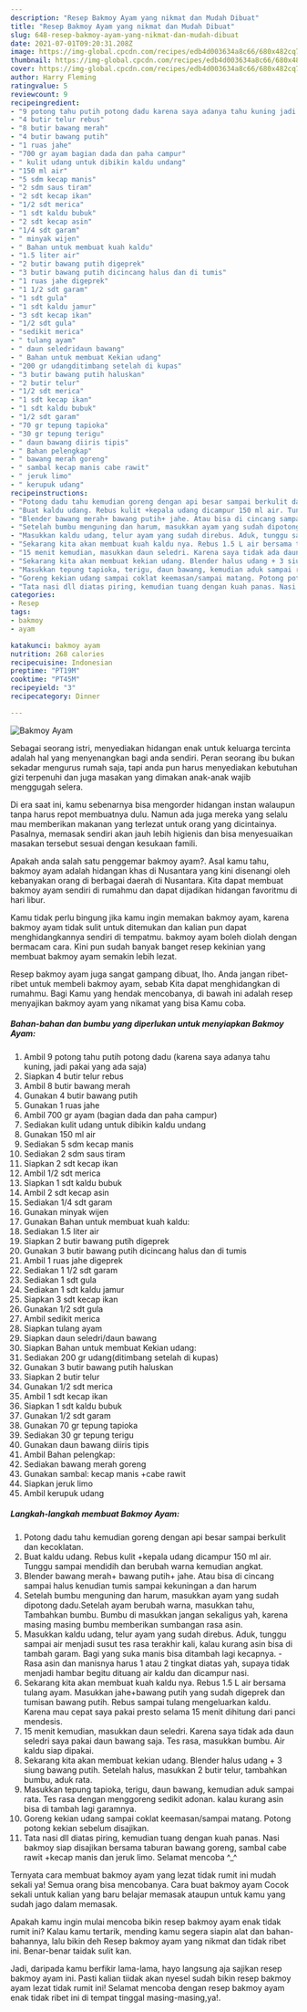 ```yaml
---
description: "Resep Bakmoy Ayam yang nikmat dan Mudah Dibuat"
title: "Resep Bakmoy Ayam yang nikmat dan Mudah Dibuat"
slug: 648-resep-bakmoy-ayam-yang-nikmat-dan-mudah-dibuat
date: 2021-07-01T09:20:31.208Z
image: https://img-global.cpcdn.com/recipes/edb4d003634a8c66/680x482cq70/bakmoy-ayam-foto-resep-utama.jpg
thumbnail: https://img-global.cpcdn.com/recipes/edb4d003634a8c66/680x482cq70/bakmoy-ayam-foto-resep-utama.jpg
cover: https://img-global.cpcdn.com/recipes/edb4d003634a8c66/680x482cq70/bakmoy-ayam-foto-resep-utama.jpg
author: Harry Fleming
ratingvalue: 5
reviewcount: 9
recipeingredient:
- "9 potong tahu putih potong dadu karena saya adanya tahu kuning jadi pakai yang ada saja"
- "4 butir telur rebus"
- "8 butir bawang merah"
- "4 butir bawang putih"
- "1 ruas jahe"
- "700 gr ayam bagian dada dan paha campur"
- " kulit udang untuk dibikin kaldu undang"
- "150 ml air"
- "5 sdm kecap manis"
- "2 sdm saus tiram"
- "2 sdt kecap ikan"
- "1/2 sdt merica"
- "1 sdt kaldu bubuk"
- "2 sdt kecap asin"
- "1/4 sdt garam"
- " minyak wijen"
- " Bahan untuk membuat kuah kaldu"
- "1.5 liter air"
- "2 butir bawang putih digeprek"
- "3 butir bawang putih dicincang halus dan di tumis"
- "1 ruas jahe digeprek"
- "1 1/2 sdt garam"
- "1 sdt gula"
- "1 sdt kaldu jamur"
- "3 sdt kecap ikan"
- "1/2 sdt gula"
- "sedikit merica"
- " tulang ayam"
- " daun seledridaun bawang"
- " Bahan untuk membuat Kekian udang"
- "200 gr udangditimbang setelah di kupas"
- "3 butir bawang putih haluskan"
- "2 butir telur"
- "1/2 sdt merica"
- "1 sdt kecap ikan"
- "1 sdt kaldu bubuk"
- "1/2 sdt garam"
- "70 gr tepung tapioka"
- "30 gr tepung terigu"
- " daun bawang diiris tipis"
- " Bahan pelengkap"
- " bawang merah goreng"
- " sambal kecap manis cabe rawit"
- " jeruk limo"
- " kerupuk udang"
recipeinstructions:
- "Potong dadu tahu kemudian goreng dengan api besar sampai berkulit dan kecoklatan."
- "Buat kaldu udang. Rebus kulit +kepala udang dicampur 150 ml air. Tunggu sampai mendidih dan berubah warna kemudian angkat."
- "Blender bawang merah+ bawang putih+ jahe. Atau bisa di cincang sampai halus kenudian tumis sampai kekuningan a dan harum"
- "Setelah bumbu menguning dan harum, masukkan ayam yang sudah dipotong dadu.Setelah ayam berubah warna, masukkan tahu, Tambahkan bumbu. Bumbu di masukkan jangan sekaligus yah, karena masing masing bumbu memberikan sumbangan rasa asin."
- "Masukkan kaldu udang, telur ayam yang sudah direbus. Aduk, tunggu sampai air menjadi susut tes rasa terakhir kali, kalau kurang asin bisa di tambah garam. Bagi yang suka manis bisa ditambah lagi kecapnya. Rasa asin dan manisnya harus 1 atau 2 tingkat diatas yah, supaya tidak menjadi hambar begitu dituang air kaldu dan dicampur nasi."
- "Sekarang kita akan membuat kuah kaldu nya. Rebus 1.5 L air bersama tulang ayam. Masukkan jahe+bawang putih yang sudah digeprek dan tumisan bawang putih. Rebus sampai tulang mengeluarkan kaldu. Karena mau cepat saya pakai presto selama 15 menit dihitung dari panci mendesis."
- "15 menit kemudian, masukkan daun seledri. Karena saya tidak ada daun seledri saya pakai daun bawang saja. Tes rasa, masukkan bumbu. Air kaldu siap dipakai."
- "Sekarang kita akan membuat kekian udang. Blender halus udang + 3 siung bawang putih. Setelah halus, masukkan 2 butir telur, tambahkan bumbu, aduk rata."
- "Masukkan tepung tapioka, terigu, daun bawang, kemudian aduk sampai rata. Tes rasa dengan menggoreng sedikit adonan. kalau kurang asin bisa di tambah lagi garamnya."
- "Goreng kekian udang sampai coklat keemasan/sampai matang. Potong potong kekian sebelum disajikan."
- "Tata nasi dll diatas piring, kemudian tuang dengan kuah panas. Nasi bakmoy siap disajikan bersama taburan bawang goreng, sambal cabe rawit +kecap manis dan jeruk limo. Selamat mencoba ^_^"
categories:
- Resep
tags:
- bakmoy
- ayam

katakunci: bakmoy ayam 
nutrition: 268 calories
recipecuisine: Indonesian
preptime: "PT19M"
cooktime: "PT45M"
recipeyield: "3"
recipecategory: Dinner

---
```



![Bakmoy Ayam](https://img-global.cpcdn.com/recipes/edb4d003634a8c66/680x482cq70/bakmoy-ayam-foto-resep-utama.jpg)

Sebagai seorang istri, menyediakan hidangan enak untuk keluarga tercinta adalah hal yang menyenangkan bagi anda sendiri. Peran seorang ibu bukan sekadar mengurus rumah saja, tapi anda pun harus menyediakan kebutuhan gizi terpenuhi dan juga masakan yang dimakan anak-anak wajib menggugah selera.

Di era  saat ini, kamu sebenarnya bisa mengorder hidangan instan walaupun tanpa harus repot membuatnya dulu. Namun ada juga mereka yang selalu mau memberikan makanan yang terlezat untuk orang yang dicintainya. Pasalnya, memasak sendiri akan jauh lebih higienis dan bisa menyesuaikan masakan tersebut sesuai dengan kesukaan famili. 



Apakah anda salah satu penggemar bakmoy ayam?. Asal kamu tahu, bakmoy ayam adalah hidangan khas di Nusantara yang kini disenangi oleh kebanyakan orang di berbagai daerah di Nusantara. Kita dapat membuat bakmoy ayam sendiri di rumahmu dan dapat dijadikan hidangan favoritmu di hari libur.

Kamu tidak perlu bingung jika kamu ingin memakan bakmoy ayam, karena bakmoy ayam tidak sulit untuk ditemukan dan kalian pun dapat menghidangkannya sendiri di tempatmu. bakmoy ayam boleh diolah dengan bermacam cara. Kini pun sudah banyak banget resep kekinian yang membuat bakmoy ayam semakin lebih lezat.

Resep bakmoy ayam juga sangat gampang dibuat, lho. Anda jangan ribet-ribet untuk membeli bakmoy ayam, sebab Kita dapat menghidangkan di rumahmu. Bagi Kamu yang hendak mencobanya, di bawah ini adalah resep menyajikan bakmoy ayam yang nikamat yang bisa Kamu coba.

<!--inarticleads1-->

##### Bahan-bahan dan bumbu yang diperlukan untuk menyiapkan Bakmoy Ayam:

1. Ambil 9 potong tahu putih potong dadu (karena saya adanya tahu kuning, jadi pakai yang ada saja)
1. Siapkan 4 butir telur rebus
1. Ambil 8 butir bawang merah
1. Gunakan 4 butir bawang putih
1. Gunakan 1 ruas jahe
1. Ambil 700 gr ayam (bagian dada dan paha campur)
1. Sediakan  kulit udang untuk dibikin kaldu undang
1. Gunakan 150 ml air
1. Sediakan 5 sdm kecap manis
1. Sediakan 2 sdm saus tiram
1. Siapkan 2 sdt kecap ikan
1. Ambil 1/2 sdt merica
1. Siapkan 1 sdt kaldu bubuk
1. Ambil 2 sdt kecap asin
1. Sediakan 1/4 sdt garam
1. Gunakan  minyak wijen
1. Gunakan  Bahan untuk membuat kuah kaldu:
1. Sediakan 1.5 liter air
1. Siapkan 2 butir bawang putih digeprek
1. Gunakan 3 butir bawang putih dicincang halus dan di tumis
1. Ambil 1 ruas jahe digeprek
1. Sediakan 1 1/2 sdt garam
1. Sediakan 1 sdt gula
1. Sediakan 1 sdt kaldu jamur
1. Siapkan 3 sdt kecap ikan
1. Gunakan 1/2 sdt gula
1. Ambil sedikit merica
1. Siapkan  tulang ayam
1. Siapkan  daun seledri/daun bawang
1. Siapkan  Bahan untuk membuat Kekian udang:
1. Sediakan 200 gr udang(ditimbang setelah di kupas)
1. Gunakan 3 butir bawang putih haluskan
1. Siapkan 2 butir telur
1. Gunakan 1/2 sdt merica
1. Ambil 1 sdt kecap ikan
1. Siapkan 1 sdt kaldu bubuk
1. Gunakan 1/2 sdt garam
1. Gunakan 70 gr tepung tapioka
1. Sediakan 30 gr tepung terigu
1. Gunakan  daun bawang diiris tipis
1. Ambil  Bahan pelengkap:
1. Sediakan  bawang merah goreng
1. Gunakan  sambal: kecap manis +cabe rawit
1. Siapkan  jeruk limo
1. Ambil  kerupuk udang




<!--inarticleads2-->

##### Langkah-langkah membuat Bakmoy Ayam:

1. Potong dadu tahu kemudian goreng dengan api besar sampai berkulit dan kecoklatan.
1. Buat kaldu udang. Rebus kulit +kepala udang dicampur 150 ml air. Tunggu sampai mendidih dan berubah warna kemudian angkat.
1. Blender bawang merah+ bawang putih+ jahe. Atau bisa di cincang sampai halus kenudian tumis sampai kekuningan a dan harum
1. Setelah bumbu menguning dan harum, masukkan ayam yang sudah dipotong dadu.Setelah ayam berubah warna, masukkan tahu, Tambahkan bumbu. Bumbu di masukkan jangan sekaligus yah, karena masing masing bumbu memberikan sumbangan rasa asin.
1. Masukkan kaldu udang, telur ayam yang sudah direbus. Aduk, tunggu sampai air menjadi susut tes rasa terakhir kali, kalau kurang asin bisa di tambah garam. Bagi yang suka manis bisa ditambah lagi kecapnya. - Rasa asin dan manisnya harus 1 atau 2 tingkat diatas yah, supaya tidak menjadi hambar begitu dituang air kaldu dan dicampur nasi.
1. Sekarang kita akan membuat kuah kaldu nya. Rebus 1.5 L air bersama tulang ayam. Masukkan jahe+bawang putih yang sudah digeprek dan tumisan bawang putih. Rebus sampai tulang mengeluarkan kaldu. Karena mau cepat saya pakai presto selama 15 menit dihitung dari panci mendesis.
1. 15 menit kemudian, masukkan daun seledri. Karena saya tidak ada daun seledri saya pakai daun bawang saja. Tes rasa, masukkan bumbu. Air kaldu siap dipakai.
1. Sekarang kita akan membuat kekian udang. Blender halus udang + 3 siung bawang putih. Setelah halus, masukkan 2 butir telur, tambahkan bumbu, aduk rata.
1. Masukkan tepung tapioka, terigu, daun bawang, kemudian aduk sampai rata. Tes rasa dengan menggoreng sedikit adonan. kalau kurang asin bisa di tambah lagi garamnya.
1. Goreng kekian udang sampai coklat keemasan/sampai matang. Potong potong kekian sebelum disajikan.
1. Tata nasi dll diatas piring, kemudian tuang dengan kuah panas. Nasi bakmoy siap disajikan bersama taburan bawang goreng, sambal cabe rawit +kecap manis dan jeruk limo. Selamat mencoba ^_^




Ternyata cara membuat bakmoy ayam yang lezat tidak rumit ini mudah sekali ya! Semua orang bisa mencobanya. Cara buat bakmoy ayam Cocok sekali untuk kalian yang baru belajar memasak ataupun untuk kamu yang sudah jago dalam memasak.

Apakah kamu ingin mulai mencoba bikin resep bakmoy ayam enak tidak rumit ini? Kalau kamu tertarik, mending kamu segera siapin alat dan bahan-bahannya, lalu bikin deh Resep bakmoy ayam yang nikmat dan tidak ribet ini. Benar-benar taidak sulit kan. 

Jadi, daripada kamu berfikir lama-lama, hayo langsung aja sajikan resep bakmoy ayam ini. Pasti kalian tiidak akan nyesel sudah bikin resep bakmoy ayam lezat tidak rumit ini! Selamat mencoba dengan resep bakmoy ayam enak tidak ribet ini di tempat tinggal masing-masing,ya!.

